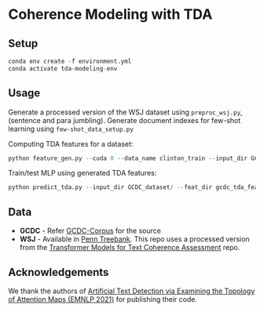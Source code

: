 # Coherence Modeling with TDA

## Setup

```py
conda env create -f environment.yml
conda activate tda-modeling-env
```

## Usage

Generate a processed version of the WSJ dataset using `preproc_wsj.py`, (sentence and para jumbling).
Generate document indexes for few-shot learning using `few-shot_data_setup.py`

Computing TDA features for a dataset:

```py
python feature_gen.py --cuda 0 --data_name clinton_train --input_dir GCDC_Dataset/ --output_dir gcdc_tda_features --batch_size 100
```

Train/test MLP using generated TDA features:

```py
python predict_tda.py --input_dir GCDC_dataset/ --feat_dir gcdc_tda_features/  --domain clinton
```

## Data

- **GCDC** - Refer [GCDC-Corpus](https://github.com/aylai/GCDC-corpus) for the source
- **WSJ** - Available in [Penn Treebank](https://catalog.ldc.upenn.edu/LDC99T42). This repo uses a processed version from the [Transformer Models for Text Coherence Assessment](https://github.com/tushar117/Transformer-Models-for-Text-Coherence-Assessment) repo.

## Acknowledgements

We thank the authors of [Artificial Text Detection via Examining the Topology of Attention Maps (EMNLP 2021)](https://github.com/danchern97/tda4atd) for publishing their code. 